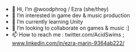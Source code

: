 - 👋 Hi, I’m @woodphrog / Ezra (she/they)
- 👀 I’m interested in game dev & music production
- 🌱 I’m currently learning Unity
- 💞️ I’m looking to collaborate on games & music :]
- 📫 How to reach me : twitter.com/AcidSwims ; www.linkedin.com/in/ezra-marin-9364ab222/

<!---
woodphrog/woodphrog is a ✨ special ✨ repository because its `README.md` (this file) appears on your GitHub profile.
You can click the Preview link to take a look at your changes.
--->
